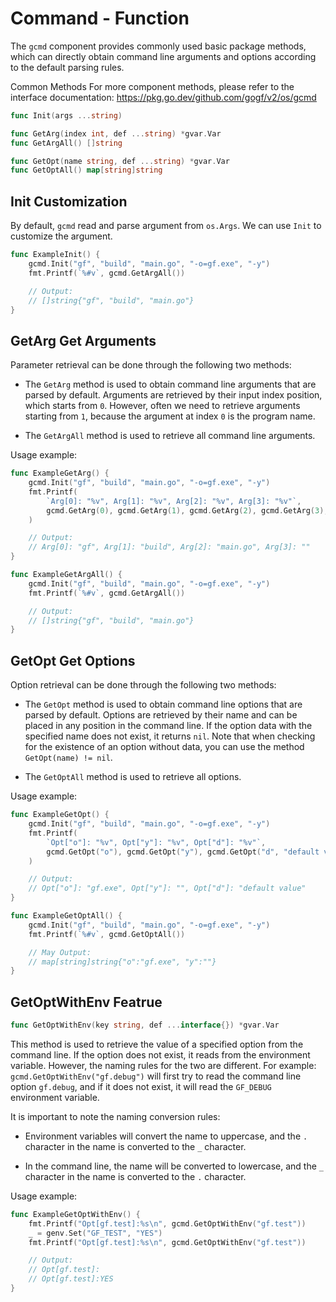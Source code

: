 # Command - Function

The `gcmd` component provides commonly used basic package methods, which can directly obtain command line arguments and options according to the default parsing rules.

Common Methods
For more component methods, please refer to the interface documentation: <https://pkg.go.dev/github.com/gogf/v2/os/gcmd>

```go
func Init(args ...string)

func GetArg(index int, def ...string) *gvar.Var
func GetArgAll() []string

func GetOpt(name string, def ...string) *gvar.Var
func GetOptAll() map[string]string
```

## Init Customization

By default, `gcmd` read and parse argument from `os.Args`. We can use `Init` to customize the argument.

```go
func ExampleInit() {
    gcmd.Init("gf", "build", "main.go", "-o=gf.exe", "-y")
    fmt.Printf(`%#v`, gcmd.GetArgAll())

    // Output:
    // []string{"gf", "build", "main.go"}
}
```

## GetArg Get Arguments

Parameter retrieval can be done through the following two methods:

- The `GetArg` method is used to obtain command line arguments that are parsed by default. Arguments are retrieved by their input index position, which starts from `0`. However, often we need to retrieve arguments starting from `1`, because the argument at index `0` is the program name.

- The `GetArgAll` method is used to retrieve all command line arguments.

Usage example:

```go
func ExampleGetArg() {
    gcmd.Init("gf", "build", "main.go", "-o=gf.exe", "-y")
    fmt.Printf(
        `Arg[0]: "%v", Arg[1]: "%v", Arg[2]: "%v", Arg[3]: "%v"`,
        gcmd.GetArg(0), gcmd.GetArg(1), gcmd.GetArg(2), gcmd.GetArg(3),
    )

    // Output:
    // Arg[0]: "gf", Arg[1]: "build", Arg[2]: "main.go", Arg[3]: ""
}

func ExampleGetArgAll() {
    gcmd.Init("gf", "build", "main.go", "-o=gf.exe", "-y")
    fmt.Printf(`%#v`, gcmd.GetArgAll())

    // Output:
    // []string{"gf", "build", "main.go"}
}
```

## GetOpt Get Options

Option retrieval can be done through the following two methods:

- The `GetOpt` method is used to obtain command line options that are parsed by default. Options are retrieved by their name and can be placed in any position in the command line. If the option data with the specified name does not exist, it returns `nil`. Note that when checking for the existence of an option without data, you can use the method `GetOpt(name) != nil`.

- The `GetOptAll` method is used to retrieve all options.

Usage example:

```go
func ExampleGetOpt() {
    gcmd.Init("gf", "build", "main.go", "-o=gf.exe", "-y")
    fmt.Printf(
        `Opt["o"]: "%v", Opt["y"]: "%v", Opt["d"]: "%v"`,
        gcmd.GetOpt("o"), gcmd.GetOpt("y"), gcmd.GetOpt("d", "default value"),
    )

    // Output:
    // Opt["o"]: "gf.exe", Opt["y"]: "", Opt["d"]: "default value"
}

func ExampleGetOptAll() {
    gcmd.Init("gf", "build", "main.go", "-o=gf.exe", "-y")
    fmt.Printf(`%#v`, gcmd.GetOptAll())

    // May Output:
    // map[string]string{"o":"gf.exe", "y":""}
}
```

## GetOptWithEnv Featrue

```go
func GetOptWithEnv(key string, def ...interface{}) *gvar.Var
```

This method is used to retrieve the value of a specified option from the command line. If the option does not exist, it reads from the environment variable. However, the naming rules for the two are different. For example: `gcmd.GetOptWithEnv("gf.debug")` will first try to read the command line option `gf.debug`, and if it does not exist, it will read the `GF_DEBUG` environment variable.

It is important to note the naming conversion rules:

- Environment variables will convert the name to uppercase, and the `.` character in the name is converted to the `_` character.

- In the command line, the name will be converted to lowercase, and the `_` character in the name is converted to the `.` character.

Usage example:

```go
func ExampleGetOptWithEnv() {
    fmt.Printf("Opt[gf.test]:%s\n", gcmd.GetOptWithEnv("gf.test"))
    _ = genv.Set("GF_TEST", "YES")
    fmt.Printf("Opt[gf.test]:%s\n", gcmd.GetOptWithEnv("gf.test"))

    // Output:
    // Opt[gf.test]:
    // Opt[gf.test]:YES
}
```
